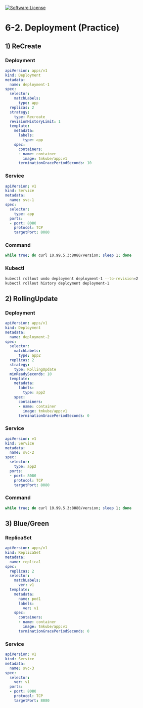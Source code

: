 [![Software License](https://img.shields.io/badge/license-MIT-brightgreen.svg?style=flat-square)](LICENSE)

# 6-2. Deployment (Practice)

## 1) ReCreate
 
### Deployment
```yaml
apiVersion: apps/v1
kind: Deployment
metadata:
  name: deployment-1
spec:
  selector:
    matchLabels:
      type: app
  replicas: 2
  strategy:
    type: Recreate
  revisionHistoryLimit: 1
  template:
    metadata:
      labels:
        type: app
    spec:
      containers:
      - name: container
        image: tmkube/app:v1
      terminationGracePeriodSeconds: 10
```

### Service
```yaml
apiVersion: v1
kind: Service
metadata:
  name: svc-1
spec:
  selector:
    type: app
  ports:
  - port: 8080
    protocol: TCP
    targetPort: 8080

```

### Command
```sh
while true; do curl 10.99.5.3:8080/version; sleep 1; done
```

### Kubectl
```sh
kubectl rollout undo deployment deployment-1 --to-revision=2
kubectl rollout history deployment deployment-1
```

## 2) RollingUpdate

### Deployment
```yaml
apiVersion: apps/v1
kind: Deployment
metadata:
  name: deployment-2
spec:
  selector:
    matchLabels:
      type: app2
  replicas: 2
  strategy:
    type: RollingUpdate
  minReadySeconds: 10
  template:
    metadata:
      labels:
        type: app2
    spec:
      containers:
      - name: container
        image: tmkube/app:v1
      terminationGracePeriodSeconds: 0
```

### Service
```yaml
apiVersion: v1
kind: Service
metadata:
  name: svc-2
spec:
  selector:
    type: app2
  ports:
  - port: 8080
    protocol: TCP
    targetPort: 8080
```

### Command
```sh
while true; do curl 10.99.5.3:8080/version; sleep 1; done
```



## 3) Blue/Green


### ReplicaSet
```yaml
apiVersion: apps/v1
kind: ReplicaSet
metadata:
  name: replica1
spec:
  replicas: 2
  selector:
    matchLabels:
      ver: v1
  template:
    metadata:
      name: pod1
      labels:
        ver: v1
    spec:
      containers:
      - name: container
        image: tmkube/app:v1
      terminationGracePeriodSeconds: 0
```

### Service
```yaml
apiVersion: v1
kind: Service
metadata:
  name: svc-3
spec:
  selector:
    ver: v1
  ports:
  - port: 8080
    protocol: TCP
    targetPort: 8080
```
